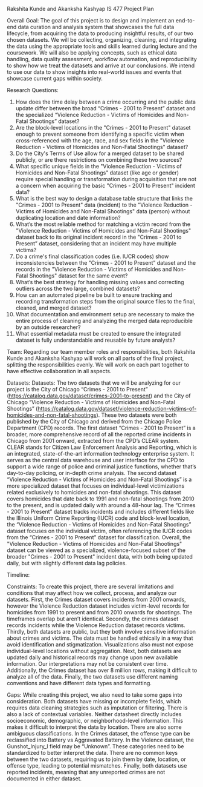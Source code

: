 Rakshita Kunde and Akanksha Kashyap IS 477 Project Plan

Overall Goal: The goal of this project is to design and implement an end-to-end data curation and analysis system that showcases the full data lifecycle, from acquiring the data to producing insightful results, of our two chosen datasets. We will be collecting, organizing, cleaning, and integrating the data using the appropriate tools and skills learned during lecture and the coursework. We will also be applying concepts, such as ethical data handling, data quality assessment, workflow automation, and reproducibility to show how we treat the datasets and arrive at our conclusions. We intend to use our data to show insights into real-world issues and events that showcase current gaps within society. 

Research Questions:
1. How does the time delay between a crime occurring and the public data update differ between the broad “Crimes - 2001 to Present” dataset and the specialized “Violence Reduction - Victims of Homicides and Non-Fatal Shootings” dataset?
2. Are the block-level locations in the "Crimes - 2001 to Present" dataset enough to prevent someone from identifying a specific victim when cross-referenced with the age, race, and sex fields in the "Violence Reduction - Victims of Homicides and Non-Fatal Shootings" dataset?
3. Do the City's Terms of Use allow for a merged dataset to be shared publicly, or are there restrictions on combining these two sources?
4. What specific unique fields in the "Violence Reduction - Victims of Homicides and Non-Fatal Shootings" dataset (like age or gender) require special handling or transformation during acquisition that are not a concern when acquiring the basic "Crimes - 2001 to Present" incident data?
5. What is the best way to design a database table structure that links the "Crimes - 2001 to Present" data (incident) to the "Violence Reduction - Victims of Homicides and Non-Fatal Shootings" data (person) without duplicating location and date information?
6. What’s the most reliable method for matching a victim record from the "Violence Reduction - Victims of Homicides and Non-Fatal Shootings" dataset back to its original incident record in the "Crimes - 2001 to Present” dataset, considering that an incident may have multiple victims?
7. Do a crime's final classification codes (i.e. IUCR codes) show inconsistencies between the "Crimes - 2001 to Present” dataset and the records in the "Violence Reduction - Victims of Homicides and Non-Fatal Shootings" dataset for the same event?
8. What’s the best strategy for handling missing values and correcting outliers across the two large, combined datasets?
9. How can an automated pipeline be built to ensure tracking and recording transformation steps from the original source files to the final, cleaned, and merged dataset?
10. What documentation and environment setup are necessary to make the entire process of cleaning and analyzing the merged data reproducible by an outside researcher?
11. What essential metadata must be created to ensure the integrated dataset is fully understandable and reusable by future analysts?

Team: Regarding our team member roles and responsibilities, both Rakshita Kunde and Akanksha Kashyap will work on all parts of the final project, splitting the responsibilities evenly. We will work on each part together to have effective collaboration in all aspects.

Datasets: Datasets: The two datasets that we will be analyzing for our project is the City of Chicago “Crimes - 2001 to Present” (https://catalog.data.gov/dataset/crimes-2001-to-present) and the City of Chicago “Violence Reduction - Victims of Homicides and Non-Fatal Shootings” (https://catalog.data.gov/dataset/violence-reduction-victims-of-homicides-and-non-fatal-shootings). These two datasets were both published by the City of Chicago and derived from the Chicago Police Department (CPD) records. 
  The first dataset “Crimes - 2001 to Present” is a broader, more comprehensive record of all the reported crime incidents in Chicago from 2001 onward, extracted from the CPD’s CLEAR system. CLEAR stands for Citizen Law Enforcement Analysis and Reporting, which is an integrated, state-of-the-art information technology enterprise system. It serves as the central data warehouse and user interface for the CPD to support a wide range of police and criminal justice functions, whether that’s day-to-day policing, or in-depth crime analysis. 
  The second dataset “Violence Reduction - Victims of Homicides and Non-Fatal Shootings” is a more specialized dataset that focuses on individual-level victimizations related exclusively to homicides and non-fatal shootings. This dataset covers homicides that date back to 1991 and non-fatal shootings from 2010 to the present, and is updated daily with around a 48-hour lag.
  The “Crimes - 2001 to Present” dataset tracks incidents and includes different fields like the Illinois Uniform Crime Reporting (IUCR) code and block-level location, the “Violence Reduction - Victims of Homicides and Non-Fatal Shootings” dataset focuses on the individual victim, often referencing the IUCR codes from the “Crimes - 2001 to Present” dataset for classification. Overall, the "Violence Reduction - Victims of Homicides and Non-Fatal Shootings" dataset can be viewed as a specialized, violence-focused subset of the broader "Crimes - 2001 to Present" incident data, with both being updated daily, but with slightly different data lag policies.

Timeline:

Constraints: To create this project, there are several limitations and conditions that may affect how we collect, process, and analyze our datasets. First, the Crimes dataset covers incidents from 2001 onwards, however the Violence Reduction dataset includes victim-level records for homicides from 1991 to present and from 2010 onwards for shootings. The timeframes overlap but aren’t identical. Secondly, the crimes dataset records incidents while the Violence Reduction dataset records victims. Thirdly, both datasets are public, but they both involve sensitive information about crimes and victims. The data must be handled ethically in a way that avoid identification and stigmatization. Visualizations also must not expose individual-level locations without aggregation. Next, both datasets are updated daily and historical records may change upon new available information. Our interpretations may not be consistent over time. Additionally, the Crimes dataset has over 8 million rows, making it difficult to analyze all of the data. Finally, the two datasets use different naming conventions and have different data types and formatting. 

Gaps: While creating this project, we also need to take some gaps into consideration. Both datasets have missing or incomplete fields, which requires data cleaning strategies such as imputation or filtering. There is also a lack of contextual variables. Neither datasheet directly includes socioeconomic, demographic, or neighborhood-level information. This makes it difficult to interpret the data by location. There are also some ambiguous classifications. In the Crimes dataset, the offense type can be reclassified into Battery vs Aggravated Battery. In the Violence dataset, the Gunshot_Injury_I field may be “Unknown”. These categories need to be standardized to better interpret the data. There are no common keys between the two datasets, requiring us to join them by date, location, or offense type, leading to potential mismatches. Finally, both datasets use reported incidents, meaning that any unreported crimes are not documented in either dataset.
